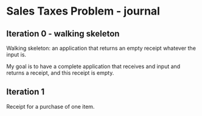 # Sales Taxes Problem - journal

## Iteration 0 - walking skeleton

Walking skeleton: an application that returns an empty receipt whatever the input is. 

My goal is to have a complete application that receives and input and returns a receipt, and this receipt is empty.

## Iteration 1

Receipt for a purchase of one item.